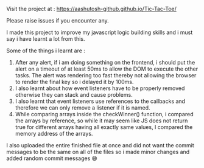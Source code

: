 Visit the project at : https://aashutosh-github.github.io/Tic-Tac-Toe/

Please raise issues if you encounter any.

I made this project to improve my javascript logic building skills and i must say i have learnt a lot from this.

Some of the things i learnt are : 
1. After any alert, if i am doing something on the frontend, i should put the alert on a timeout of at least 50ms to allow the DOM to execute the other tasks. The alert was rendering too fast thereby not allowing the browser to render the final key so i delayed it by 100ms.
2. I also learnt about how event listeners have to be properly removed otherwise they can stack and cause problems.
3. I also learnt that event listeners use references to the callbacks and therefore we can only remove a listener if it is named.
4. While comparing arrays inside the checkWinner() function, i compared the arrays by reference, so while it may seem like JS does not return true for different arrays having all exactly same values, I compared the memory address of the arrays.

I also uploaded the entire finished file at once and did not want the commit messages to be the same on all of the files so i made minor changes and added random commit messages 😅
